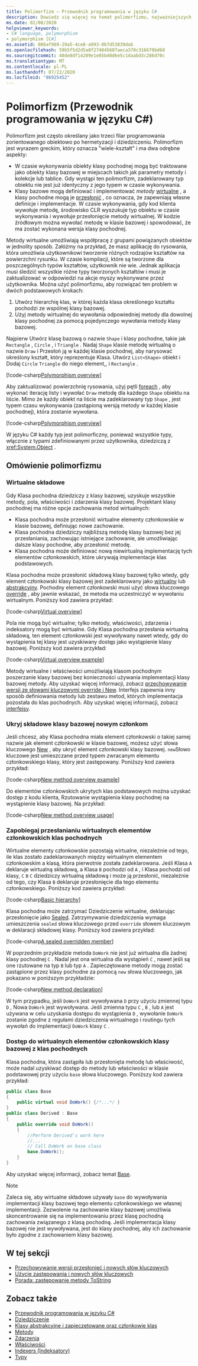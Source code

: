```yaml
---
title: Polimorfizm — Przewodnik programowania w języku C#
description: Dowiedz się więcej na temat polimorfizmu, najważniejszych koncepcji opartych na obiektach programowania, takich jak C#, które opisuje relację między klasą bazową i pochodną.
ms.date: 02/08/2020
helpviewer_keywords:
- C# language, polymorphism
- polymorphism [C#]
ms.assetid: 086af969-29a5-4ce8-a993-0b7d53839dab
ms.openlocfilehash: 59b5f5d2d5a8f274845607aeca370c316670bd68
ms.sourcegitcommit: 40de8df14289e1e05b40d6e5c1daabd3c286d70c
ms.translationtype: MT
ms.contentlocale: pl-PL
ms.lasthandoff: 07/22/2020
ms.locfileid: "86925452"
---
```

# <a name="polymorphism-c-programming-guide"></a>Polimorfizm (Przewodnik programowania w języku C#)

Polimorfizm jest często określany jako trzeci filar programowania zorientowanego obiektowo po hermetyzacji i dziedziczeniu. Polimorfizm jest wyrazem greckim, który oznacza "wiele-kształt" i ma dwa odrębne aspekty:
  
- W czasie wykonywania obiekty klasy pochodnej mogą być traktowane jako obiekty klasy bazowej w miejscach takich jak parametry metody i kolekcje lub tablice. Gdy wystąpi ten polimorfizm, zadeklarowany typ obiektu nie jest już identyczny z jego typem w czasie wykonywania.
- Klasy bazowe mogą definiować i implementować *metody* [wirtualne](../../language-reference/keywords/virtual.md) , a klasy pochodne mogą je [przesłonić](../../language-reference/keywords/override.md) , co oznacza, że zapewniają własne definicje i implementacje. W czasie wykonywania, gdy kod klienta wywołuje metodę, środowisko CLR wyszukuje typ obiektu w czasie wykonywania i wywołuje przesłonięcie metody wirtualnej. W kodzie źródłowym można wywołać metodę w klasie bazowej i spowodować, że ma zostać wykonana wersja klasy pochodnej.

Metody wirtualne umożliwiają współpracę z grupami powiązanych obiektów w jednolity sposób. Załóżmy na przykład, że masz aplikację do rysowania, która umożliwia użytkownikowi tworzenie różnych rodzajów kształtów na powierzchni rysunku. W czasie kompilacji, które są tworzone dla poszczególnych typów kształtów, użytkownik nie wie. Jednak aplikacja musi śledzić wszystkie różne typy tworzonych kształtów i musi je zaktualizować w odpowiedzi na akcje myszy wykonywane przez użytkownika. Można użyć polimorfizmu, aby rozwiązać ten problem w dwóch podstawowych krokach:

1. Utwórz hierarchię klas, w której każda klasa określonego kształtu pochodzi ze wspólnej klasy bazowej.
1. Użyj metody wirtualnej do wywołania odpowiedniej metody dla dowolnej klasy pochodnej za pomocą pojedynczego wywołania metody klasy bazowej.

Najpierw Utwórz klasę bazową o nazwie `Shape` i klasy pochodne, takie jak `Rectangle` , `Circle` , i `Triangle` . Nadaj `Shape` klasie metodę wirtualną o nazwie `Draw` i Przesłoń ją w każdej klasie pochodnej, aby narysować określony kształt, który reprezentuje Klasa. Utwórz `List<Shape>` obiekt i Dodaj `Circle` `Triangle` do niego element,, i `Rectangle` .

[!code-csharp[Polymorphism overview](~/samples/snippets/csharp/objectoriented/Inheritance.cs#PolymorphismOverview)]

Aby zaktualizować powierzchnię rysowania, użyj pętli [foreach](../../language-reference/keywords/foreach-in.md) , aby wykonać iterację listy i wywołać `Draw` metodę dla każdego `Shape` obiektu na liście. Mimo że każdy obiekt na liście ma zadeklarowany typ `Shape` , jest typem czasu wykonywania (zastąpioną wersją metody w każdej klasie pochodnej), która zostanie wywołana.

[!code-csharp[Polymorphism overview](~/samples/snippets/csharp/objectoriented/Inheritance.cs#UsePolymorphism)]

W języku C# każdy typ jest polimorficzny, ponieważ wszystkie typy, włącznie z typami zdefiniowanymi przez użytkownika, dziedziczą z <xref:System.Object> .  

## <a name="polymorphism-overview"></a>Omówienie polimorfizmu

### <a name="virtual-members"></a>Wirtualne składowe

Gdy Klasa pochodna dziedziczy z klasy bazowej, uzyskuje wszystkie metody, pola, właściwości i zdarzenia klasy bazowej. Projektant klasy pochodnej ma różne opcje zachowania metod wirtualnych:

- Klasa pochodna może przesłonić wirtualne elementy członkowskie w klasie bazowej, definiując nowe zachowanie.
- Klasa pochodna dziedziczy najbliższą metodę klasy bazowej bez jej przesłaniania, zachowując istniejące zachowanie, ale umożliwiając dalsze klasy pochodne, aby przesłonić metodę.
- Klasa pochodna może definiować nową niewirtualną implementację tych elementów członkowskich, które ukrywają implementacje klas podstawowych.

Klasa pochodna może przesłonić składową klasy bazowej tylko wtedy, gdy element członkowski klasy bazowej jest zadeklarowany jako [wirtualny](../../language-reference/keywords/virtual.md) lub [abstrakcyjny](../../language-reference/keywords/abstract.md). Pochodny element członkowski musi użyć słowa kluczowego [override](../../language-reference/keywords/override.md) , aby jawnie wskazać, że metoda ma uczestniczyć w wywołaniu wirtualnym. Poniższy kod zawiera przykład:

[!code-csharp[Virtual overview](~/samples/snippets/csharp/objectoriented/Inheritance.cs#VirtualMethods)]

Pola nie mogą być wirtualne; tylko metody, właściwości, zdarzenia i indeksatory mogą być wirtualne. Gdy Klasa pochodna przesłania wirtualną składową, ten element członkowski jest wywoływany nawet wtedy, gdy do wystąpienia tej klasy jest uzyskiwany dostęp jako wystąpienie klasy bazowej. Poniższy kod zawiera przykład:

[!code-csharp[Virtual overview example](~/samples/snippets/csharp/objectoriented/Inheritance.cs#SnippetTestVirtualMethods)]

Metody wirtualne i właściwości umożliwiają klasom pochodnym poszerzanie klasy bazowej bez konieczności używania implementacji klasy bazowej metody. Aby uzyskać więcej informacji, zobacz [przechowywanie wersji ze słowami kluczowymi override i New](./versioning-with-the-override-and-new-keywords.md). Interfejs zapewnia inny sposób definiowania metody lub zestawu metod, których implementacja pozostała do klas pochodnych. Aby uzyskać więcej informacji, zobacz [interfejsy](../interfaces/index.md).

### <a name="hide-base-class-members-with-new-members"></a>Ukryj składowe klasy bazowej nowym członkom

Jeśli chcesz, aby Klasa pochodna miała element członkowski o takiej samej nazwie jak element członkowski w klasie bazowej, możesz użyć słowa kluczowego [New](../../language-reference/keywords/new-modifier.md) , aby ukryć element członkowski klasy bazowej. `new`Słowo kluczowe jest umieszczane przed typem zwracanym elementu członkowskiego klasy, który jest zastępowany. Poniższy kod zawiera przykład:

[!code-csharp[New method overview example](~/samples/snippets/csharp/objectoriented/Inheritance.cs#NewMethods)]

Do elementów członkowskich ukrytych klas podstawowych można uzyskać dostęp z kodu klienta, Rzutowanie wystąpienia klasy pochodnej na wystąpienie klasy bazowej. Na przykład:

[!code-csharp[New method overview usage](~/samples/snippets/csharp/objectoriented/Inheritance.cs#UseNewMethods)]

### <a name="prevent-derived-classes-from-overriding-virtual-members"></a>Zapobiegaj przesłanianiu wirtualnych elementów członkowskich klas pochodnych  

Wirtualne elementy członkowskie pozostają wirtualne, niezależnie od tego, ile klas zostało zadeklarowanych między wirtualnym elementem członkowskim a klasą, która pierwotnie została zadeklarowana. Jeśli Klasa `A` deklaruje wirtualną składową, a Klasa `B` pochodzi od `A` , i Klasa pochodzi od klasy, `C` `B` `C` dziedziczy wirtualną składową i może ją przesłonić, niezależnie od tego, czy Klasa `B` deklaruje przesłonięcie dla tego elementu członkowskiego. Poniższy kod zawiera przykład:

[!code-csharp[Basic hierarchy](~/samples/snippets/csharp/objectoriented/Hierarchy.cs#FirstHierarchy)]

Klasa pochodna może zatrzymać Dziedziczenie wirtualne, deklarując przesłonięcie jako [Sealed](../../language-reference/keywords/sealed.md). Zatrzymywanie dziedziczenia wymaga umieszczenia `sealed` słowa kluczowego przed `override` słowem kluczowym w deklaracji składowej klasy. Poniższy kod zawiera przykład:

[!code-csharp[A sealed overridden member](~/samples/snippets/csharp/objectoriented/Hierarchy.cs#SealedOverride)]

W poprzednim przykładzie metoda `DoWork` nie jest już wirtualna dla żadnej klasy pochodnej `C` . Nadal jest ona wirtualna dla wystąpień `C` , nawet jeśli są one rzutowane na typ `B` lub typ `A` . Zapieczętowane metody mogą zostać zastąpione przez klasy pochodne za pomocą `new` słowa kluczowego, jak pokazano w poniższym przykładzie:

[!code-csharp[New method declaration](~/samples/snippets/csharp/objectoriented/Hierarchy.cs#NewDeclaration)]

W tym przypadku, jeśli `DoWork` jest wywoływana `D` przy użyciu zmiennej typu `D` , Nowa `DoWork` jest wywoływana. Jeśli zmienna typu `C` , `B` , lub `A` jest używana w celu uzyskania dostępu do wystąpienia `D` , wywołanie `DoWork` zostanie zgodne z regułami dziedziczenia wirtualnego i routingu tych wywołań do implementacji `DoWork` klasy `C` .

### <a name="access-base-class-virtual-members-from-derived-classes"></a>Dostęp do wirtualnych elementów członkowskich klasy bazowej z klas pochodnych

Klasa pochodna, która zastąpiła lub przesłonięta metodę lub właściwość, może nadal uzyskiwać dostęp do metody lub właściwości w klasie podstawowej przy użyciu `base` słowa kluczowego. Poniższy kod zawiera przykład:

```csharp
public class Base
{
    public virtual void DoWork() {/*...*/ }
}
public class Derived : Base
{
    public override void DoWork()
    {
        //Perform Derived's work here
        //...
        // Call DoWork on base class
        base.DoWork();
    }
}
```

Aby uzyskać więcej informacji, zobacz temat [Base](../../language-reference/keywords/base.md).

> [!NOTE]
> Zaleca się, aby wirtualne składowe używały `base` do wywoływania implementacji klasy bazowej tego elementu członkowskiego we własnej implementacji. Zezwolenie na zachowanie klasy bazowej umożliwia skoncentrowanie się na implementowaniu przez klasę pochodną zachowania związanego z klasą pochodną. Jeśli implementacja klasy bazowej nie jest wywoływana, jest do klasy pochodnej, aby ich zachowanie było zgodne z zachowaniem klasy bazowej.

## <a name="in-this-section"></a>W tej sekcji

- [Przechowywanie wersji przesłonięć i nowych słów kluczowych](./versioning-with-the-override-and-new-keywords.md)
- [Użycie zastępowania i nowych słów kluczowych](./knowing-when-to-use-override-and-new-keywords.md)
- [Porada: zastępowanie metody ToString](./how-to-override-the-tostring-method.md)

## <a name="see-also"></a>Zobacz także

- [Przewodnik programowania w języku C#](../index.md)
- [Dziedziczenie](./inheritance.md)
- [Klasy abstrakcyjne i zapieczętowane oraz członkowie klas](./abstract-and-sealed-classes-and-class-members.md)
- [Metody](./methods.md)
- [Zdarzenia](../events/index.md)
- [Właściwości](./properties.md)
- [Indexers (Indeksatory)](../indexers/index.md)
- [Typy](../types/index.md)

